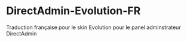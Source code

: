# DirectAdmin-Evolution-FR
Traduction française pour le skin Evolution pour le panel adminstrateur DirectAdmin
